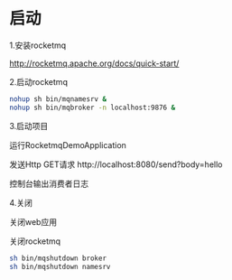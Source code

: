 # 启动
1.安装rocketmq

   http://rocketmq.apache.org/docs/quick-start/
   
2.启动rocketmq
```bash
nohup sh bin/mqnamesrv &
nohup sh bin/mqbroker -n localhost:9876 &
```
3.启动项目

运行RocketmqDemoApplication

发送Http GET请求 http://localhost:8080/send?body=hello

控制台输出消费者日志

4.关闭

关闭web应用

关闭rocketmq
```bash
sh bin/mqshutdown broker
sh bin/mqshutdown namesrv
```
